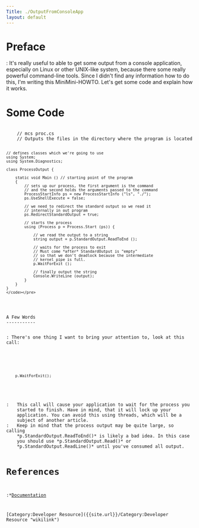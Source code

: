 ```yaml
---
Title: ./OutputFromConsoleApp
layout: default
---
```


Preface
=======

:   It's really useful to able to get some output from a console
    application, especially on Linux or other UNIX-like system, because
    there some really powerful command-line tools. Since I didn't find
    any information how to do this, I'm writing this MiniMini-HOWTO.
    Let's get some code and explain how it works.

Some Code
=========

<div class="csharp">
    <pre><code>
    // mcs proc.cs
    // Outputs the files in the directory where the program is located

    // defines classes which we're going to use
    using System;
    using System.Diagnostics;

    class ProcessOutput {

        static void Main () // starting point of the program
        {
            // sets up our process, the first argument is the command 
            // and the second holds the arguments passed to the command
            ProcessStartInfo ps = new ProcessStartInfo ("ls", "./");
            ps.UseShellExecute = false;

            // we need to redirect the standard output so we read it
            // internally in out program
            ps.RedirectStandardOutput = true;
            
            // starts the process
            using (Process p = Process.Start (ps)) {

                // we read the output to a string
                string output = p.StandardOutput.ReadToEnd ();

                // waits for the process to exit
                // Must come *after* StandardOutput is "empty"
                // so that we don't deadlock because the intermediate
                // kernel pipe is full.
                p.WaitForExit ();

                // finally output the string
                Console.WriteLine (output);
            }
        }
    }
    </code></pre>

</div>
A Few Words
-----------

:   There's one thing I want to bring your attention to, look at this
    call:

<div class="csharp">
    <pre><code>
    p.WaitForExit();
    </code></pre>

</div>
:   This call will cause your application to wait for the process you
    started to finish. Have in mind, that it will lock up your
    application. You can avoid this using threads, which will be a
    subject of another article.
:   Keep in mind that the process output may be quite large, so calling
    *p.StandardOutput.ReadToEnd()* is likely a bad idea. In this case
    you should use *p.StandardOutput.Read()* or
    *p.StandardOutput.ReadLine()* until you've consumed all output.

References
==========

:\*[Documentation](http:/monodoc/N:System.Diagnostics)

[Category:Developer Resource]({{site.url}}/Category:Developer Resource "wikilink")
